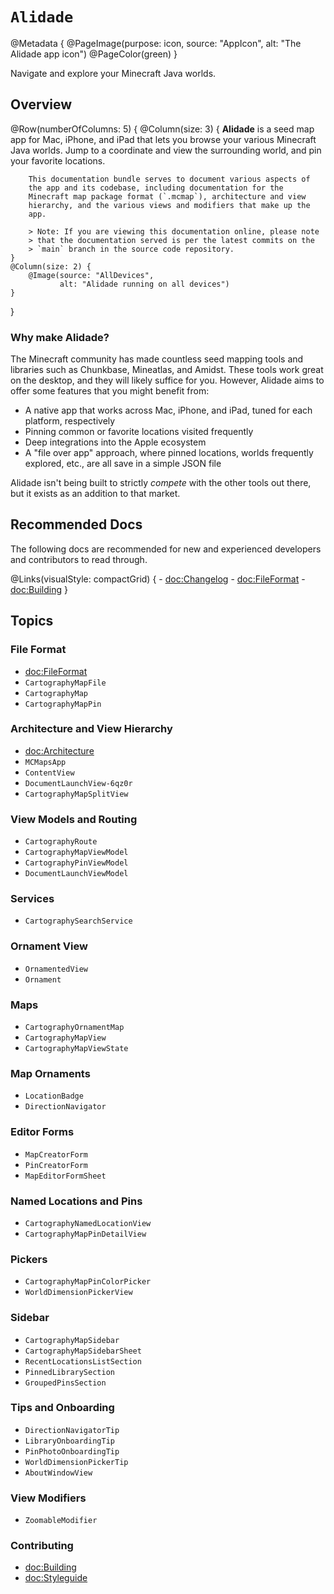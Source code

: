 # ``Alidade``

@Metadata {
    @PageImage(purpose: icon, source: "AppIcon", alt: "The Alidade app icon")
    @PageColor(green)
}

Navigate and explore your Minecraft Java worlds.

## Overview

@Row(numberOfColumns: 5) {
    @Column(size: 3) {
        **Alidade** is a seed map app for Mac, iPhone, and iPad that lets
        you browse your various Minecraft Java worlds. Jump to a
        coordinate and view the surrounding world, and pin your favorite
        locations.

        This documentation bundle serves to document various aspects of
        the app and its codebase, including documentation for the
        Minecraft map package format (`.mcmap`), architecture and view
        hierarchy, and the various views and modifiers that make up the
        app.
        
        > Note: If you are viewing this documentation online, please note
        > that the documentation served is per the latest commits on the
        > `main` branch in the source code repository.
    }
    @Column(size: 2) {
        @Image(source: "AllDevices",
               alt: "Alidade running on all devices")
    }
}

### Why make Alidade?

The Minecraft community has made countless seed mapping tools and
libraries such as Chunkbase, Mineatlas, and Amidst. These tools work
great on the desktop, and they will likely suffice for you. However,
Alidade aims to offer some features that you might benefit from:

- A native app that works across Mac, iPhone, and iPad, tuned for each
  platform, respectively
- Pinning common or favorite locations visited frequently
- Deep integrations into the Apple ecosystem
- A "file over app" approach, where pinned locations, worlds frequently
  explored, etc., are all save in a simple JSON file
  
Alidade isn't being built to strictly _compete_ with the other tools
out there, but it exists as an addition to that market.

## Recommended Docs

The following docs are recommended for new and experienced developers and
contributors to read through.

@Links(visualStyle: compactGrid) {
    - <doc:Changelog>
    - <doc:FileFormat>
    - <doc:Building>
}

## Topics

### File Format

- <doc:FileFormat>
- ``CartographyMapFile``
- ``CartographyMap``
- ``CartographyMapPin``

### Architecture and View Hierarchy

- <doc:Architecture>
- ``MCMapsApp``
- ``ContentView``
- ``DocumentLaunchView-6qz0r``
- ``CartographyMapSplitView``

### View Models and Routing

- ``CartographyRoute``
- ``CartographyMapViewModel``
- ``CartographyPinViewModel``
- ``DocumentLaunchViewModel``

### Services

- ``CartographySearchService``

### Ornament View

- ``OrnamentedView``
- ``Ornament``

### Maps

- ``CartographyOrnamentMap``
- ``CartographyMapView``
- ``CartographyMapViewState``

### Map Ornaments

- ``LocationBadge``
- ``DirectionNavigator``

### Editor Forms

- ``MapCreatorForm``
- ``PinCreatorForm``
- ``MapEditorFormSheet``

### Named Locations and Pins

- ``CartographyNamedLocationView``
- ``CartographyMapPinDetailView``

### Pickers

- ``CartographyMapPinColorPicker``
- ``WorldDimensionPickerView``

### Sidebar

- ``CartographyMapSidebar``
- ``CartographyMapSidebarSheet``
- ``RecentLocationsListSection``
- ``PinnedLibrarySection``
- ``GroupedPinsSection``

### Tips and Onboarding

- ``DirectionNavigatorTip``
- ``LibraryOnboardingTip``
- ``PinPhotoOnboardingTip``
- ``WorldDimensionPickerTip``
- ``AboutWindowView``

### View Modifiers

- ``ZoomableModifier``

### Contributing

- <doc:Building>
- <doc:Styleguide>
